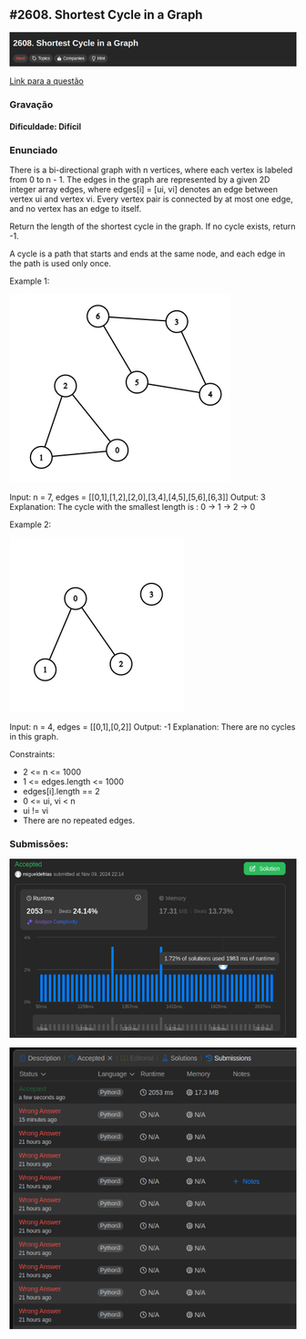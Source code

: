 ## #2608. Shortest Cycle in a Graph

![image](../images/questao3/TITLESHORTESTPATH.png)

[Link para a questão](https://leetcode.com/problems/shortest-cycle-in-a-graph/description/)

### Gravação

#### Dificuldade: Difícil

### Enunciado

There is a bi-directional graph with n vertices, where each vertex is labeled from 0 to n - 1. The edges in the graph are represented by a given 2D integer array edges, where edges[i] = [ui, vi] denotes an edge between vertex ui and vertex vi. Every vertex pair is connected by at most one edge, and no vertex has an edge to itself.

Return the length of the shortest cycle in the graph. If no cycle exists, return -1.

A cycle is a path that starts and ends at the same node, and each edge in the path is used only once.


Example 1:

![image](../images/questao3/example1.png)

Input: n = 7, edges = [[0,1],[1,2],[2,0],[3,4],[4,5],[5,6],[6,3]]
Output: 3
Explanation: The cycle with the smallest length is : 0 -> 1 -> 2 -> 0 
 

Example 2:

![image](../images/questao3/example2.png)

Input: n = 4, edges = [[0,1],[0,2]]
Output: -1
Explanation: There are no cycles in this graph.


Constraints:

- 2 <= n <= 1000
- 1 <= edges.length <= 1000
- edges[i].length == 2
- 0 <= ui, vi < n
- ui != vi
- There are no repeated edges.

### Submissões: 

![image](../images/questao3/SubmissionA.png)

![image](../images/questao3/Submissions.png)
